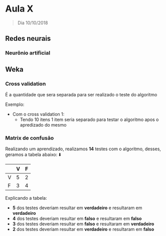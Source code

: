 # Aula X
> Dia 10/10/2018

## Redes neurais
### Neurônio artificial

## Weka

### Cross validation

É a quantidade que sera separada para ser realizado o teste do algoritmo

Exemplo: 

- Com o cross validation 1:
  - Tendo 10 itens 1 item seria separado para testar o algoritmo apos o apredizado do mesmo

### Matrix de confusão

Realizando um aprendizado, realizamos **14** testes com o algoritmo, desses, geramos a tabela abaixo: :arrow_down:

|      | V    | F    |
| ---- | ---- | ---- |
| V    | 5    | 2    |
| F    | 3    | 4    |

Explicando a tabela:

- **5** dos testes deveriam resultar em **verdadeiro** e resultaram em **verdadeiro**
- **4** dos testes deveriam resultar em **falso** e resultaram em **falso**
- **3** dos testes deveriam resultar em **falso** e resultaram em **verdadeiro**
- **2** dos testes deveriam resultar em **verdadeiro** e resultaram em **falso**